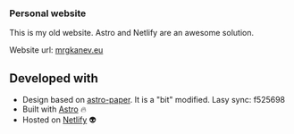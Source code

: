### Personal website

This is my old website. Astro and Netlify are an awesome solution.

Website url: [mrgkanev.eu](https://mrgkanev.eu)

## Developed with

- Design based on [astro-paper](https://github.com/satnaing/astro-paper). It is a "bit" modified. Lasy sync: f525698
- Built with [Astro](https://astro.build/) 🔥
- Hosted on [Netlify](https://www.netlify.com/) 👽
